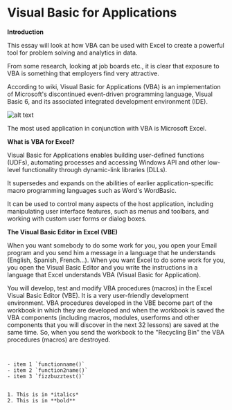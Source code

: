 Visual Basic for Applications
=============================

**Introduction**

This essay will look at how VBA can be used with Excel to create a powerful tool for problem solving and analytics in data.

From some research, looking at job boards etc., it is clear that exposure to VBA is something that employers find very attractive.

According to wiki, Visual Basic for Applications (VBA) is an implementation of Microsoft's discontinued event-driven programming language, Visual Basic 6, and its associated integrated development environment (IDE).

![alt text](http://excelvbalover.com/wp-content/themes/excelvbalover/images/vba-logo.png "VBA Logo")

The most used application in conjunction with VBA is Microsoft Excel.

**What is VBA for Excel?**

Visual Basic for Applications enables building user-defined functions (UDFs), automating processes and accessing Windows API and other low-level functionality through dynamic-link libraries (DLLs). 

It supersedes and expands on the abilities of earlier application-specific macro programming languages such as Word's WordBasic. 

It can be used to control many aspects of the host application, including manipulating user interface features, such as menus and toolbars, and working with custom user forms or dialog boxes.

**The Visual Basic Editor in Excel (VBE)**

When you want somebody to do some work for you, you open your Email program and you send him a message in a language that he understands (English, Spanish, French...). When you want Excel to do some work for you, you open the Visual Basic Editor and you write the instructions in a language that Excel understands VBA (Visual Basic for Application).

You will develop, test and modify VBA procedures (macros) in the Excel Visual Basic Editor (VBE). It is a very user-friendly development environment. VBA procedures developed in the VBE become part of the workbook in which they are developed and when the workbook is saved the VBA components (including macros, modules, userforms and other components that you will discover in the next 32 lessons) are saved at the same time. So, when you send the workbook to the "Recycling Bin" the VBA procedures (macros) are destroyed.

<pre><code>

- item 1 `functionname()`
- item 2 `function2name()`
- item 3 `fizzbuzztest()`


1. This is in *italics*
2. This is in **bold**
